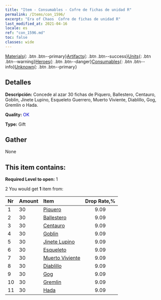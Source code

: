 ```yaml
---
title: "Item - Consumables - Cofre de fichas de unidad R"
permalink: /Items/con_1596/
excerpt: "Era of Chaos  Cofre de fichas de unidad R"
last_modified_at: 2021-04-16
locale: es
ref: "con_1596.md"
toc: false
classes: wide
---
```

 [Materials](/es/Items/){: .btn .btn--primary}[Artifacts](/es/Items/Artifacts/){: .btn .btn--success}[Units](/es/Items/Units/){: .btn .btn--warning}[Heroes](/es/Items/Heroes/){: .btn .btn--danger}[Consumables](/es/Items/Consumables/){: .btn .btn--info}[Unknown](/es/Items/Unknown/){: .btn .btn--primary}

## Detalles
 **Descripción:** Concede al azar 30 fichas de Piquero, Ballestero, Centauro, Goblin, Jinete Lupino, Esqueleto Guerrero, Muerto Viviente, Diablillo, Gog, Gremlin o Hada.

 **Quality:** <span style="color: #0000CD">OK</span>

 **Type:** Gift

## Gather

  None

## This item contains:

 **Required Level to open:** 1

 2 You would get **1** item  from:

  | Nr | Amount |     Item    | Drop Rate,% |
  |:---|:-------|:------------|:---------:|
  | 1 | 30 | [Piquero](/es/Items/unt_190/) | 9.09 | 
  | 2 | 30 | [Ballestero](/es/Items/unt_191/) | 9.09 | 
  | 3 | 30 | [Centauro](/es/Items/unt_199/) | 9.09 | 
  | 4 | 30 | [Goblin](/es/Items/unt_217/) | 9.09 | 
  | 5 | 30 | [Jinete Lupino](/es/Items/unt_218/) | 9.09 | 
  | 6 | 30 | [Esqueleto](/es/Items/unt_208/) | 9.09 | 
  | 7 | 30 | [Muerto Viviente](/es/Items/unt_209/) | 9.09 | 
  | 8 | 30 | [Diablillo](/es/Items/unt_226/) | 9.09 | 
  | 9 | 30 | [Gog](/es/Items/unt_227/) | 9.09 | 
  | 10 | 30 | [Gremlin](/es/Items/unt_235/) | 9.09 | 
  | 11 | 30 | [Hada](/es/Items/unt_262/) | 9.09 | 
